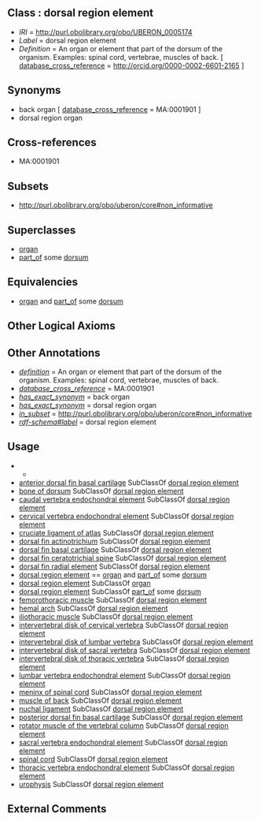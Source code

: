 
## Class : dorsal region element

 * *IRI* = http://purl.obolibrary.org/obo/UBERON_0005174
 * *Label* = dorsal region element
 * *Definition* = An organ or element that part of the dorsum of the organism. Examples: spinal cord, vertebrae, muscles of back. [ [database_cross_reference](../../ef/oboInOwl#hasDbXref.md) = http://orcid.org/0000-0002-6601-2165 ]

## Synonyms

 * back organ [ [database_cross_reference](../../ef/oboInOwl#hasDbXref.md) = MA:0001901 ]
 * dorsal region organ

## Cross-references

 * MA:0001901

## Subsets

 * http://purl.obolibrary.org/obo/uberon/core#non_informative

## Superclasses

 * [organ](../../UBERON/62/UBERON_0000062.md)
 * [part_of](../../BFO/50/BFO_0000050.md) some [dorsum](../../UBERON/37/UBERON_0001137.md)

## Equivalencies

 * [organ](../../UBERON/62/UBERON_0000062.md) and [part_of](../../BFO/50/BFO_0000050.md) some [dorsum](../../UBERON/37/UBERON_0001137.md)

## Other Logical Axioms


## Other Annotations

 * *[definition](../../IAO/15/IAO_0000115.md)* = An organ or element that part of the dorsum of the organism. Examples: spinal cord, vertebrae, muscles of back.
 * *[database_cross_reference](../../ef/oboInOwl#hasDbXref.md)* = MA:0001901
 * *[has_exact_synonym](../../ym/oboInOwl#hasExactSynonym.md)* = back organ
 * *[has_exact_synonym](../../ym/oboInOwl#hasExactSynonym.md)* = dorsal region organ
 * *[in_subset](../../et/oboInOwl#inSubset.md)* = http://purl.obolibrary.org/obo/uberon/core#non_informative
 * *[rdf-schema#label](../../el/rdf-schema#label.md)* = dorsal region element

## Usage

 * -
 * [anterior dorsal fin basal cartilage](../../UBERON/33/UBERON_4300033.md) SubClassOf [dorsal region element](../../UBERON/74/UBERON_0005174.md)
 * [bone of dorsum](../../UBERON/47/UBERON_0004247.md) SubClassOf [dorsal region element](../../UBERON/74/UBERON_0005174.md)
 * [caudal vertebra endochondral element](../../UBERON/42/UBERON_0018142.md) SubClassOf [dorsal region element](../../UBERON/74/UBERON_0005174.md)
 * [cervical vertebra endochondral element](../../UBERON/07/UBERON_0015007.md) SubClassOf [dorsal region element](../../UBERON/74/UBERON_0005174.md)
 * [cruciate ligament of atlas](../../UBERON/06/UBERON_0011106.md) SubClassOf [dorsal region element](../../UBERON/74/UBERON_0005174.md)
 * [dorsal fin actinotrichium](../../UBERON/73/UBERON_2000373.md) SubClassOf [dorsal region element](../../UBERON/74/UBERON_0005174.md)
 * [dorsal fin basal cartilage](../../UBERON/19/UBERON_4300019.md) SubClassOf [dorsal region element](../../UBERON/74/UBERON_0005174.md)
 * [dorsal fin ceratotrichial spine](../../UBERON/01/UBERON_4300101.md) SubClassOf [dorsal region element](../../UBERON/74/UBERON_0005174.md)
 * [dorsal fin radial element](../../UBERON/72/UBERON_2101672.md) SubClassOf [dorsal region element](../../UBERON/74/UBERON_0005174.md)
 * [dorsal region element](../../UBERON/74/UBERON_0005174.md) == [organ](../../UBERON/62/UBERON_0000062.md) and [part_of](../../BFO/50/BFO_0000050.md) some [dorsum](../../UBERON/37/UBERON_0001137.md)
 * [dorsal region element](../../UBERON/74/UBERON_0005174.md) SubClassOf [organ](../../UBERON/62/UBERON_0000062.md)
 * [dorsal region element](../../UBERON/74/UBERON_0005174.md) SubClassOf [part_of](../../BFO/50/BFO_0000050.md) some [dorsum](../../UBERON/37/UBERON_0001137.md)
 * [femorothoracic muscle](../../UBERON/77/UBERON_0011377.md) SubClassOf [dorsal region element](../../UBERON/74/UBERON_0005174.md)
 * [hemal arch](../../UBERON/65/UBERON_0006065.md) SubClassOf [dorsal region element](../../UBERON/74/UBERON_0005174.md)
 * [iliothoracic muscle](../../UBERON/76/UBERON_0011376.md) SubClassOf [dorsal region element](../../UBERON/74/UBERON_0005174.md)
 * [intervertebral disk of cervical vertebra](../../UBERON/52/UBERON_0007252.md) SubClassOf [dorsal region element](../../UBERON/74/UBERON_0005174.md)
 * [intervertebral disk of lumbar vertebra](../../UBERON/55/UBERON_0007255.md) SubClassOf [dorsal region element](../../UBERON/74/UBERON_0005174.md)
 * [intervertebral disk of sacral vertebra](../../UBERON/57/UBERON_0007257.md) SubClassOf [dorsal region element](../../UBERON/74/UBERON_0005174.md)
 * [intervertebral disk of thoracic vertebra](../../UBERON/54/UBERON_0007254.md) SubClassOf [dorsal region element](../../UBERON/74/UBERON_0005174.md)
 * [lumbar vertebra endochondral element](../../UBERON/09/UBERON_0015009.md) SubClassOf [dorsal region element](../../UBERON/74/UBERON_0005174.md)
 * [meninx of spinal cord](../../UBERON/92/UBERON_0003292.md) SubClassOf [dorsal region element](../../UBERON/74/UBERON_0005174.md)
 * [muscle of back](../../UBERON/24/UBERON_0002324.md) SubClassOf [dorsal region element](../../UBERON/74/UBERON_0005174.md)
 * [nuchal ligament](../../UBERON/51/UBERON_0000351.md) SubClassOf [dorsal region element](../../UBERON/74/UBERON_0005174.md)
 * [posterior dorsal fin basal cartilage](../../UBERON/32/UBERON_4300032.md) SubClassOf [dorsal region element](../../UBERON/74/UBERON_0005174.md)
 * [rotator muscle of the vertebral column](../../UBERON/51/UBERON_0000951.md) SubClassOf [dorsal region element](../../UBERON/74/UBERON_0005174.md)
 * [sacral vertebra endochondral element](../../UBERON/10/UBERON_0015010.md) SubClassOf [dorsal region element](../../UBERON/74/UBERON_0005174.md)
 * [spinal cord](../../UBERON/40/UBERON_0002240.md) SubClassOf [dorsal region element](../../UBERON/74/UBERON_0005174.md)
 * [thoracic vertebra endochondral element](../../UBERON/08/UBERON_0015008.md) SubClassOf [dorsal region element](../../UBERON/74/UBERON_0005174.md)
 * [urophysis](../../UBERON/59/UBERON_0011359.md) SubClassOf [dorsal region element](../../UBERON/74/UBERON_0005174.md)

## External Comments

